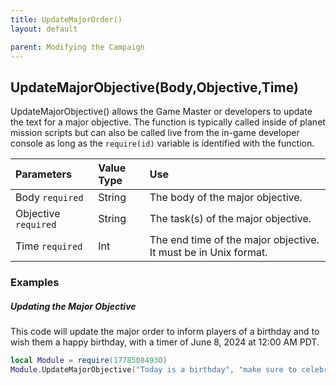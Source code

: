 ```yaml
---
title: UpdateMajorOrder()
layout: default

parent: Modifying the Campaign
---
```

<h2>UpdateMajorObjective(Body,Objective,Time)</h2>

UpdateMajorObjective() allows the Game Master or developers to update the text for a major objective. The function is typically called inside of planet mission scripts but can also be called live from the in-game developer console as long as the `require(id)` variable is identified with the function.

| Parameters     | Value Type | Use          |
|:---------------|:-----------|:-------------|
| Body `required` | String     | The body of the major objective. |
| Objective `required` | String | The task(s) of the major objective. |
| Time `required` | Int | The end time of the major objective. It must be in Unix format. |

<h3>Examples</h3>

<h5>Updating the Major Objective</h5>
This code will update the major order to inform players of a birthday and to wish them a happy birthday, with a timer of June 8, 2024 at 12:00 AM PDT.

```lua
local Module = require(17785084930)
Module.UpdateMajorObjective("Today is a birthday", "make sure to celebrate with cake!","Say Happy Birthday",1717830000)
```
